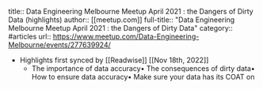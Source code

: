 title:: Data Engineering Melbourne Meetup April 2021 :  the Dangers of Dirty Data (highlights)
author:: [[meetup.com]]
full-title:: "Data Engineering Melbourne Meetup April 2021 :  the Dangers of Dirty Data"
category:: #articles
url:: https://www.meetup.com/Data-Engineering-Melbourne/events/277639924/

- Highlights first synced by [[Readwise]] [[Nov 18th, 2022]]
	- The importance of data accuracy• The consequences of dirty data• How to ensure data accuracy• Make sure your data has its COAT on